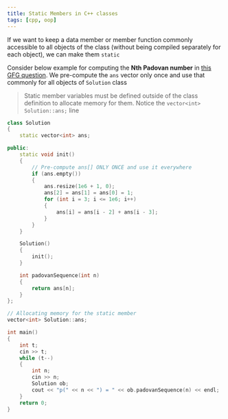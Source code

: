 ```yaml
---
title: Static Members in C++ classes
tags: [cpp, oop]
---
```


If we want to keep a data member or member function commonly accessible to all objects of the class (without being compiled separately for each object), we can make them `static`

Consider below example for computing the **Nth Padovan number** in [this GFG question](https://www.geeksforgeeks.org/problems/padovan-sequence2855/1). We pre-compute the `ans` vector only once and use that commonly for all objects of `Solution` class

> Static member variables must be defined outside of the class definition to allocate memory for them. Notice the `vector<int> Solution::ans;` line

```cpp
class Solution
{
    static vector<int> ans;

public:
    static void init()
    {
        // Pre-compute ans[] ONLY ONCE and use it everywhere
        if (ans.empty())
        {
            ans.resize(1e6 + 1, 0);
            ans[2] = ans[1] = ans[0] = 1;
            for (int i = 3; i <= 1e6; i++)
            {
                ans[i] = ans[i - 2] + ans[i - 3];
            }
        }
    }

    Solution()
    {
        init();
    }

    int padovanSequence(int n)
    {
        return ans[n];
    }
};

// Allocating memory for the static member
vector<int> Solution::ans;

int main()
{
    int t;
    cin >> t;
    while (t--)
    {
        int n;
        cin >> n;
        Solution ob;
        cout << "p(" << n << ") = " << ob.padovanSequence(n) << endl;
    }
    return 0;
}
```
